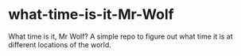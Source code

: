 # what-time-is-it-Mr-Wolf
What time is it, Mr Wolf? A simple repo to figure out what time it is at different locations of the world.

